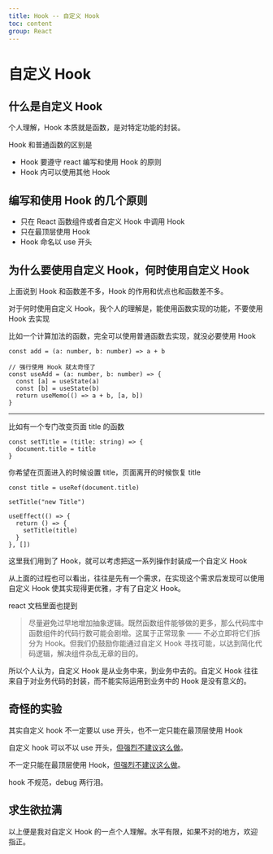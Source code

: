 ```yaml
---
title: Hook -- 自定义 Hook
toc: content
group: React
---
```


# 自定义 Hook

## 什么是自定义 Hook

个人理解，Hook 本质就是函数，是对特定功能的封装。

Hook 和普通函数的区别是

- Hook 要遵守 react 编写和使用 Hook 的原则
- Hook 内可以使用其他 Hook

## 编写和使用 Hook 的几个原则

- 只在 React 函数组件或者自定义 Hook 中调用 Hook
- 只在最顶层使用 Hook
- Hook 命名以 use 开头

## 为什么要使用自定义 Hook，何时使用自定义 Hook

上面说到 Hook 和函数差不多，Hook 的作用和优点也和函数差不多。

对于何时使用自定义 Hook，我个人的理解是，能使用函数实现的功能，不要使用 Hook 去实现

比如一个计算加法的函数，完全可以使用普通函数去实现，就没必要使用 Hook

```tsx | pure
const add = (a: number, b: number) => a + b

// 强行使用 Hook 就太奇怪了
const useAdd = (a: number, b: number) => {
  const [a] = useState(a)
  const [b] = useState(b)
  return useMemo(() => a + b, [a, b])
}
```

<hr/>

比如有一个专门改变页面 title 的函数

```tsx | pure
const setTitle = (title: string) => {
  document.title = title
}
```

你希望在页面进入的时候设置 title，页面离开的时候恢复 title

```tsx | pure
const title = useRef(document.title)

setTitle("new Title")

useEffect(() => {
  return () => {
    setTitle(title)
  }
}, [])
```

这里我们用到了 Hook，就可以考虑把这一系列操作封装成一个自定义 Hook

<code src="./demo/hook2/titleDemo.tsx"></code>

从上面的过程也可以看出，往往是先有一个需求，在实现这个需求后发现可以使用自定义 Hook 使其实现得更优雅，才有了自定义 Hook。

react 文档里面也提到

> 尽量避免过早地增加抽象逻辑。既然函数组件能够做的更多，那么代码库中函数组件的代码行数可能会剧增。这属于正常现象 —— 不必立即将它们拆分为 Hook。但我们仍鼓励你能通过自定义 Hook 寻找可能，以达到简化代码逻辑，解决组件杂乱无章的目的。

所以个人认为，自定义 Hook 是从业务中来，到业务中去的。自定义 Hook 往往来自于对业务代码的封装，而不能实际运用到业务中的 Hook 是没有意义的。

## 奇怪的实验

其实自定义 hook 不一定要以 use 开头，也不一定只能在最顶层使用 Hook

自定义 hook 可以不以 use 开头，[但强烈不建议这么做](https://zh-hans.reactjs.org/docs/hooks-custom.html#using-a-custom-hook)。

<code src="./demo/hook2/myHook.tsx"></code>

不一定只能在最顶层使用 Hook，[但强烈不建议这么做](https://react.docschina.org/docs/hooks-rules.html#explanation)。

<code src="./demo/hook2/effectDemo.tsx"></code>

hook 不规范，debug 两行泪。

## 求生欲拉满

以上便是我对自定义 Hook 的一点个人理解。水平有限，如果不对的地方，欢迎指正。
